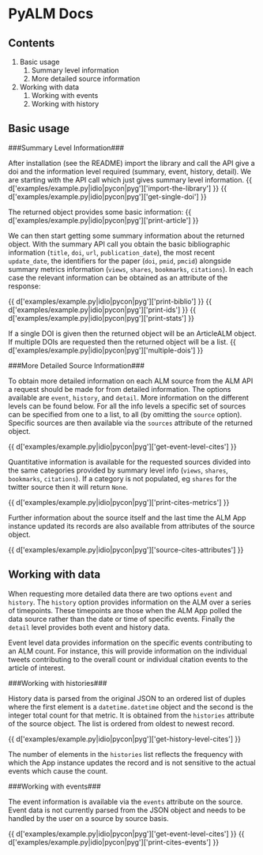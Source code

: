 PyALM Docs
==========

Contents
--------
1. Basic usage
	1. Summary level information
	2. More detailed source information
2. Working with data
	1. Working with events
	2. Working with history

Basic usage
-----------

###Summary Level Information###

After installation (see the README) import the library and call the API give a doi and 
the information level required (summary, event, history, detail). We are starting with 
the API call which just gives summary level information.
{{ d['examples/example.py|idio|pycon|pyg']['import-the-library'] }}
{{ d['examples/example.py|idio|pycon|pyg']['get-single-doi'] }}

The returned object provides some basic information:
{{  d['examples/example.py|idio|pycon|pyg']['print-article'] }}

We can then start getting some summary information about the returned object. With the
summary API call you obtain the basic bibliographic information (`title`, `doi`,
`url`, `publication_date`), the most recent `update_date`, the identifiers for the paper 
(`doi`, `pmid`, `pmcid`) alongside summary metrics information (`views`, `shares`, 
`bookmarks`, `citations`). In each case the relevant information can be obtained as an 
attribute of the response:	

{{  d['examples/example.py|idio|pycon|pyg']['print-biblio'] }}
{{  d['examples/example.py|idio|pycon|pyg']['print-ids'] }}
{{  d['examples/example.py|idio|pycon|pyg']['print-stats'] }}

If a single DOI is given then the returned object will be an ArticleALM object. If 
multiple DOIs are requested then the returned object will be a list.
{{  d['examples/example.py|idio|pycon|pyg']['multiple-dois'] }}

###More Detailed Source Information###

To obtain more detailed information on each ALM source from the ALM API a request should 
be made for from detailed information. The options available are `event`, `history`, and 
`detail`. More information on the different levels can be found below. For all the info 
levels a specific set of sources can be specified from one to a list,
to all (by omitting the `source` option). Specific sources are then available via the 
`sources` attribute of the returned object.

{{  d['examples/example.py|idio|pycon|pyg']['get-event-level-cites'] }}

Quantitative information is available for the requested sources divided into the same
categories provided by summary level info (`views`, `shares`, `bookmarks`, `citations`).
If a category is not populated, eg `shares` for the twitter source then it will return
`None`.

{{  d['examples/example.py|idio|pycon|pyg']['print-cites-metrics'] }}

Further information about the source itself and the last time the ALM App instance
updated its records are also available from attributes of the source object.

{{  d['examples/example.py|idio|pycon|pyg']['source-cites-attributes'] }}

Working with data
-------------------
When requesting more detailed data there are two options `event` and `history`. 
The `history` option provides information on the ALM over a series of timepoints. These
timepoints are those when the ALM App polled the data source rather than the date or time
of specific events. Finally the `detail` level provides both event and history data.

Event level data provides information on the specific events contributing to an ALM 
count. For instance, this will provide information on the individual tweets contributing 
to the overall count or individual citation events to the article of interest. 

###Working with histories###

History data is parsed from the original JSON to an ordered list of duples where the
first element is a `datetime.datetime` object and the second is the integer total count 
for that metric. It is obtained from the `histories` attribute of the source object. The 
list is ordered from oldest to newest record. 

{{  d['examples/example.py|idio|pycon|pyg']['get-history-level-cites'] }}

The number of elements in the `histories` list reflects the frequency with which the 
App instance updates the record and is not sensitive to the actual events which cause
the count.
  
###Working with events###

The event information is available via the `events` attribute on the source. Event data 
is not currently parsed from the JSON object and needs to be handled by the user on a 
source by source basis.

{{  d['examples/example.py|idio|pycon|pyg']['get-event-level-cites'] }}
{{  d['examples/example.py|idio|pycon|pyg']['print-cites-events'] }}